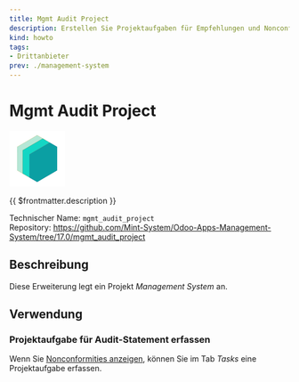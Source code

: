 ```yaml
---
title: Mgmt Audit Project
description: Erstellen Sie Projektaufgaben für Empfehlungen und Nonconformties.
kind: howto
tags:
- Drittanbieter
prev: ./management-system
---
```


# Mgmt Audit Project
![icon_oms_box](attachments/icons_odoo_mint_system.png)

{{ $frontmatter.description }}

Technischer Name: `mgmt_audit_project`\
Repository: <https://github.com/Mint-System/Odoo-Apps-Management-System/tree/17.0/mgmt_audit_project>

## Beschreibung

Diese Erweiterung legt ein Projekt *Management System* an.

## Verwendung

### Projektaufgabe für Audit-Statement erfassen

Wenn Sie [Nonconformities anzeigen](Mgmt%20Audit.md#Nonconformities%20anzeigen), können Sie im Tab *Tasks* eine Projektaufgabe erfassen.
